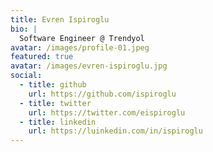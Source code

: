 ```yaml
---
title: Evren Ispiroglu
bio: |
  Software Engineer @ Trendyol
avatar: /images/profile-01.jpeg
featured: true
avatar: /images/evren-ispiroglu.jpg
social:
  - title: github
    url: https://github.com/ispiroglu
  - title: twitter
    url: https://twitter.com/eispiroglu
  - title: linkedin
    url: https://luinkedin.com/in/ispiroglu
---
```


